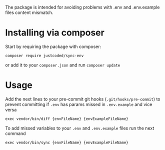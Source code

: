 The package is intended for avoiding problems with .env and .env.example files content mismatch.

# Installing via composer

Start by requiring the package with composer:

```
composer require justcoded/sync-env
```

or add it to your `composer.json` and run `composer update`

# Usage

Add the next lines to your pre-commit git hooks (`.git/hooks/pre-commit`) to prevent committing 
if `.env` has params missed in `.env.example` and vice versa

```
exec vendor/bin/diff {envFileName} {envExampleFileName}
```

To add missed variables to your `.env` and `.env.example` files run the next command
```
exec vendor/bin/sync {envFileName} {envExampleFileName}
```